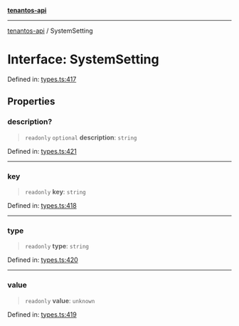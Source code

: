 [**tenantos-api**](../README.md)

***

[tenantos-api](../globals.md) / SystemSetting

# Interface: SystemSetting

Defined in: [types.ts:417](https://github.com/shadmanZero/tenantos-api/blob/1c7b7035084787c8e7500a348d67d47efa9ca53a/src/types.ts#L417)

## Properties

### description?

> `readonly` `optional` **description**: `string`

Defined in: [types.ts:421](https://github.com/shadmanZero/tenantos-api/blob/1c7b7035084787c8e7500a348d67d47efa9ca53a/src/types.ts#L421)

***

### key

> `readonly` **key**: `string`

Defined in: [types.ts:418](https://github.com/shadmanZero/tenantos-api/blob/1c7b7035084787c8e7500a348d67d47efa9ca53a/src/types.ts#L418)

***

### type

> `readonly` **type**: `string`

Defined in: [types.ts:420](https://github.com/shadmanZero/tenantos-api/blob/1c7b7035084787c8e7500a348d67d47efa9ca53a/src/types.ts#L420)

***

### value

> `readonly` **value**: `unknown`

Defined in: [types.ts:419](https://github.com/shadmanZero/tenantos-api/blob/1c7b7035084787c8e7500a348d67d47efa9ca53a/src/types.ts#L419)
